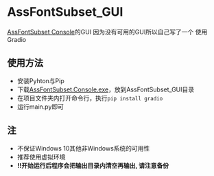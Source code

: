 # AssFontSubset_GUI

[AssFontSubset Console](https://github.com/AmusementClub/AssFontSubset)的GUI
因为没有可用的GUI所以自己写了一个
使用Gradio

## 使用方法

- 安装Pyhton与Pip
- 下载[AssFontSubset.Console.exe](https://github.com/AmusementClub/AssFontSubset/releases/)，放到AssFontSubset_GUI目录
- 在项目文件夹内打开命令行，执行`pip install gradio`
- 运行main.py即可

## 注

- 不保证Windows 10其他非Windows系统的可用性
- 推荐使用虚拟环境
- **!!开始运行后程序会把输出目录内清空再输出, 请注意备份**
